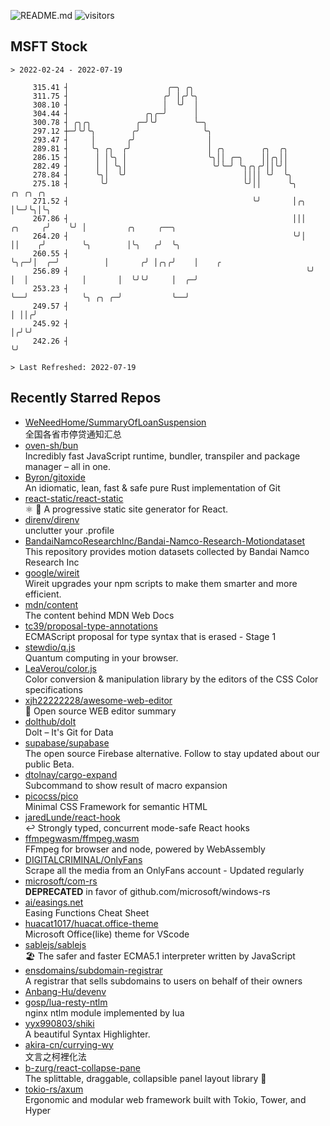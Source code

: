 ![README.md](https://github.com/Gerhut/Gerhut/workflows/README.md/badge.svg)
![visitors](https://visitors.vercel.app/Gerhut/Gerhut?token=8cf69d1f6813d272ef062726b6070c9be4ff72038cfe5a7ded7384a8da65d866)

## MSFT Stock

```
> 2022-02-24 - 2022-07-19

     315.41 ┤                      ╭─╮ ╭╮                                                                        
     311.75 ┤                     ╭╯ │╭╯╰╮                                                                       
     308.10 ┤                     │  ╰╯  │                                                                       
     304.44 ┤                 ╭╮╭─╯      │                                                                       
     300.78 ┤ ╭╮╭╮          ╭─╯╰╯        ╰─╮                                                                     
     297.12 ┼─╯╰╯╰╮        ╭╯              ╰╮                                                                    
     293.47 ┤     │       ╭╯                │                                                                    
     289.81 ┤     ╰╮ ╭╮  ╭╯                 │ ╭╮        ╭╮  ╭╮                                                   
     286.15 ┤      │ │╰╮ │                  ╰╮││ ╭─╮    ││╭╮││                                                   
     282.49 ┤      │ │ ╰╮│                   ╰╯╰─╯ ╰╮╭╮╭╯││╰╯│                                                   
     278.84 ┤      ╰╮│  ╰╯                          ││││ ╰╯  ╰╮                                                  
     275.18 ┤       ╰╯                              ╰╯││      ╰╮             ╭╮ ╭╮ ╭╮                            
     271.52 ┤                                         ╰╯       │╭╮           │╰─╯╰╮│╰╮                           
     267.86 ┤                                                  │││   ╭╮     ╭╯    ╰╯ │         ╭╮     ╭──╮       
     264.20 ┤                                                  ╰╯│   ││    ╭╯        ╰╮        │╰╮   ╭╯  ╰╮      
     260.55 ┤                                                    ╰╮╭─╯│  ╭─╯          │       ╭╯ │╭╮╭╯    │    ╭ 
     256.89 ┤                                                     ╰╯  │  │            │       │  ╰╯╰╯     │  ╭─╯ 
     253.23 ┤                                                         ╰──╯            ╰╮ ╭╮ ╭─╯           ╰──╯   
     249.57 ┤                                                                          │ ││╭╯                    
     245.92 ┤                                                                          │╭╯╰╯                     
     242.26 ┤                                                                          ╰╯                        

> Last Refreshed: 2022-07-19
```

## Recently Starred Repos

- [WeNeedHome/SummaryOfLoanSuspension](https://github.com/WeNeedHome/SummaryOfLoanSuspension)  
  全国各省市停贷通知汇总
- [oven-sh/bun](https://github.com/oven-sh/bun)  
  Incredibly fast JavaScript runtime, bundler, transpiler and package manager – all in one.
- [Byron/gitoxide](https://github.com/Byron/gitoxide)  
  An idiomatic, lean, fast & safe pure Rust implementation of Git
- [react-static/react-static](https://github.com/react-static/react-static)  
  ⚛️ 🚀 A progressive static site generator for React.
- [direnv/direnv](https://github.com/direnv/direnv)  
  unclutter your .profile
- [BandaiNamcoResearchInc/Bandai-Namco-Research-Motiondataset](https://github.com/BandaiNamcoResearchInc/Bandai-Namco-Research-Motiondataset)  
  This repository provides motion datasets collected by Bandai Namco Research Inc
- [google/wireit](https://github.com/google/wireit)  
  Wireit upgrades your npm scripts to make them smarter and more efficient.
- [mdn/content](https://github.com/mdn/content)  
  The content behind MDN Web Docs
- [tc39/proposal-type-annotations](https://github.com/tc39/proposal-type-annotations)  
  ECMAScript proposal for type syntax that is erased - Stage 1
- [stewdio/q.js](https://github.com/stewdio/q.js)  
  Quantum computing in your browser.
- [LeaVerou/color.js](https://github.com/LeaVerou/color.js)  
  Color conversion & manipulation library by the editors of the CSS Color specifications
- [xjh22222228/awesome-web-editor](https://github.com/xjh22222228/awesome-web-editor)  
  🔨  Open source WEB editor summary
- [dolthub/dolt](https://github.com/dolthub/dolt)  
  Dolt – It's Git for Data
- [supabase/supabase](https://github.com/supabase/supabase)  
  The open source Firebase alternative. Follow to stay updated about our public Beta.
- [dtolnay/cargo-expand](https://github.com/dtolnay/cargo-expand)  
  Subcommand to show result of macro expansion
- [picocss/pico](https://github.com/picocss/pico)  
  Minimal CSS Framework for semantic HTML
- [jaredLunde/react-hook](https://github.com/jaredLunde/react-hook)  
  ↩ Strongly typed, concurrent mode-safe React hooks
- [ffmpegwasm/ffmpeg.wasm](https://github.com/ffmpegwasm/ffmpeg.wasm)  
  FFmpeg for browser and node, powered by WebAssembly
- [DIGITALCRIMINAL/OnlyFans](https://github.com/DIGITALCRIMINAL/OnlyFans)  
  Scrape all the media from an OnlyFans account - Updated regularly
- [microsoft/com-rs](https://github.com/microsoft/com-rs)  
  **DEPRECATED** in favor of github.com/microsoft/windows-rs
- [ai/easings.net](https://github.com/ai/easings.net)  
  Easing Functions Cheat Sheet
- [huacat1017/huacat.office-theme](https://github.com/huacat1017/huacat.office-theme)  
  Microsoft Office(like) theme for VScode
- [sablejs/sablejs](https://github.com/sablejs/sablejs)  
  🏖️ The safer and faster ECMA5.1 interpreter written by JavaScript
- [ensdomains/subdomain-registrar](https://github.com/ensdomains/subdomain-registrar)  
  A registrar that sells subdomains to users on behalf of their owners
- [Anbang-Hu/devenv](https://github.com/Anbang-Hu/devenv)  
- [gosp/lua-resty-ntlm](https://github.com/gosp/lua-resty-ntlm)  
  nginx ntlm module implemented by lua
- [yyx990803/shiki](https://github.com/yyx990803/shiki)  
  A beautiful Syntax Highlighter.
- [akira-cn/currying-wy](https://github.com/akira-cn/currying-wy)  
  文言之柯裡化法
- [b-zurg/react-collapse-pane](https://github.com/b-zurg/react-collapse-pane)  
  The splittable, draggable, collapsible panel layout library 🎉
- [tokio-rs/axum](https://github.com/tokio-rs/axum)  
  Ergonomic and modular web framework built with Tokio, Tower, and Hyper
